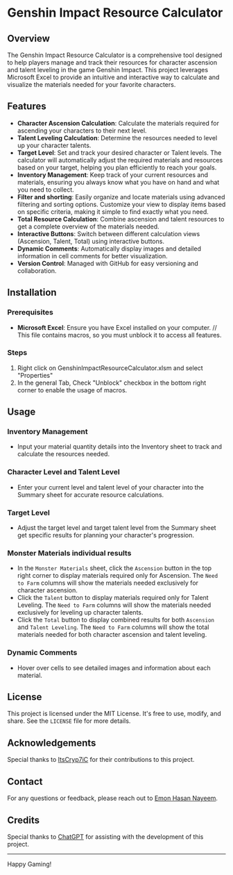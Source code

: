 # Genshin Impact Resource Calculator

## Overview

The Genshin Impact Resource Calculator is a comprehensive tool designed to help players manage and track their resources for character ascension and talent leveling in the game Genshin Impact. This project leverages Microsoft Excel to provide an intuitive and interactive way to calculate and visualize the materials needed for your favorite characters.

## Features

- **Character Ascension Calculation**: Calculate the materials required for ascending your characters to their next level.
- **Talent Leveling Calculation**: Determine the resources needed to level up your character talents.
- **Target Level**: Set and track your desired character or Talent levels. The calculator will automatically adjust the required materials and resources based on your target, helping you plan efficiently to reach your goals.
- **Inventory Management**: Keep track of your current resources and materials, ensuring you always know what you have on hand and what you need to collect.
- **Filter and shorting**: Easily organize and locate materials using advanced filtering and sorting options. Customize your view to display items based on specific criteria, making it simple to find exactly what you need.
- **Total Resource Calculation**: Combine ascension and talent resources to get a complete overview of the materials needed.
- **Interactive Buttons**: Switch between different calculation views (Ascension, Talent, Total) using interactive buttons.
- **Dynamic Comments**: Automatically display images and detailed information in cell comments for better visualization.
- **Version Control**: Managed with GitHub for easy versioning and collaboration.

## Installation

### Prerequisites

- **Microsoft Excel**: Ensure you have Excel installed on your computer. 
// This file contains macros, so you must unblock it to access all features. 

### Steps
1. Right click on GenshinImpactResourceCalculator.xlsm and select "Properties"
2. In the general Tab, Check "Unblock" checkbox in the bottom right corner to enable the usage of macros.

## Usage

### Inventory Management

- Input your material quantity details into the Inventory sheet to track and calculate the resources needed.

### Character Level and Talent Level

- Enter your current level and talent level of your character into the Summary sheet for accurate resource calculations.

### Target Level

- Adjust the target level and target talent level from the Summary sheet get specific results for planning your character's progression.

### Monster Materials individual results

- In the `Monster Materials` sheet, click the `Ascension` button in the top right corner to display materials required only for Ascension. The `Need to Farm` columns will show the materials needed exclusively for character ascension.
- Click the `Talent` button to display materials required only for Talent Leveling. The `Need to Farm` columns will show the materials needed exclusively for leveling up character talents.
- Click the `Total` button to display combined results for both `Ascension` and `Talent Leveling`. The `Need to Farm` columns will show the total materials needed for both character ascension and talent leveling.

### Dynamic Comments

- Hover over cells to see detailed images and information about each material.

## License

This project is licensed under the MIT License. It's free to use, modify, and share. See the `LICENSE` file for more details.

## Acknowledgements

Special thanks to [ItsCryp7iC](https://github.com/ItsCryp7iC) for their contributions to this project.

## Contact

For any questions or feedback, please reach out to [Emon Hasan Nayeem](mailto:its3m0n@gmail.com).

## Credits

Special thanks to [ChatGPT](https://www.openai.com/chatgpt) for assisting with the development of this project.

---

Happy Gaming!
